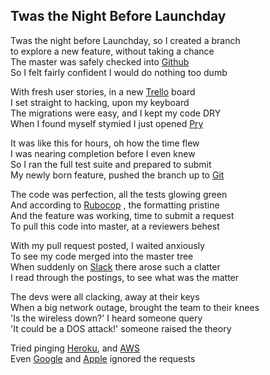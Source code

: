 ## Twas the Night Before Launchday

Twas the night before Launchday, so I created a branch<br>
to explore a new feature, without taking a chance<br>
The master was safely checked into [Github](http://github.com/ "Github") <br>
So I felt fairly confident I would do nothing too dumb<br>

With fresh user stories, in a new [Trello](http://trello.com/ "Trello") board<br>
I set straight to hacking, upon my keyboard<br>
The migrations were easy, and I kept my code DRY<br>
When I found myself stymied I just opened [Pry](http://pryrepl.org "Pry")<br>

It was like this for hours, oh how the time flew<br>
I was nearing completion before I even knew<br>
So I ran the full test suite and prepared to submit<br>
My newly born feature, pushed the branch up to [Git](https://git-scm.com "Git")<br>

The code was perfection, all the tests glowing green<br>
And according to [Rubocop](http://batsov.com/rubocop/ "Rubocop") , the formatting pristine<br>
And the feature was working, time to submit a request<br>
To pull this code into master, at a reviewers behest<br>

With my pull request posted, I waited anxiously<br>
To see my code merged into the master tree<br>
When suddenly on [Slack](http://slack.com "Slack") there arose such a clatter<br>
I read through the postings, to see what was the matter<br>

The devs were all clacking, away at their keys<br>
When a big network outage, brought the team to their knees<br>
'Is the wireless down?' I heard someone query<br>
'It could be a DOS attack!' someone raised the theory<br>

Tried pinging [Heroku](http://heroku.com "Heroku"), and [AWS](https://aws.amazon.com "AWS")<br>
Even [Google](http://google.com "Google") and [Apple](http://apple.com "Apple") ignored the requests<br>